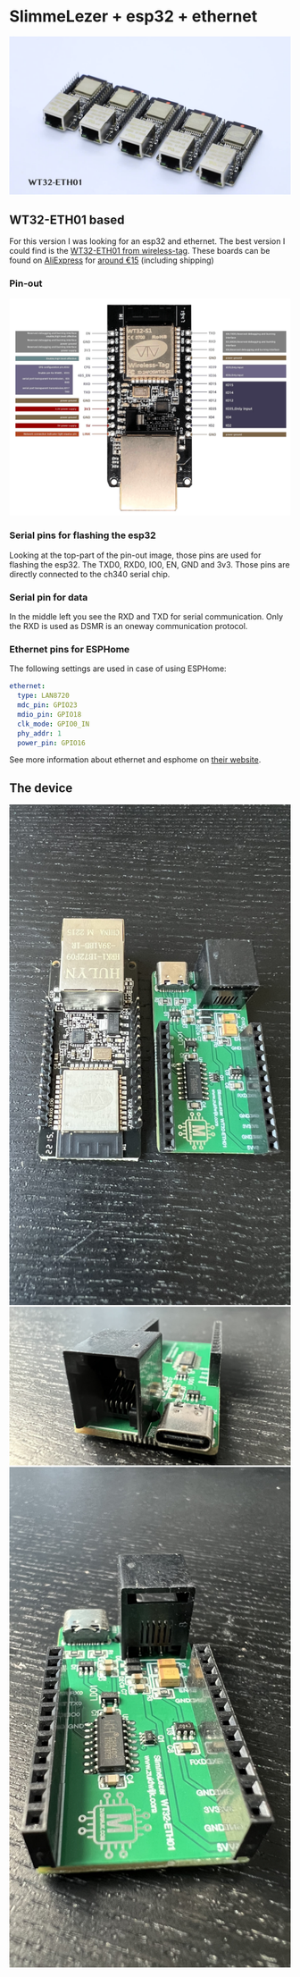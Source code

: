 # SlimmeLezer + esp32 + ethernet
![WT32-ETH01](/images/WT32-ETH01.jpg)
## WT32-ETH01 based
For this version I was looking for an esp32 and ethernet. The best version I could find is the [WT32-ETH01 from wireless-tag](http://www.wireless-tag.com/portfolio/wt32-eth01/). These boards can be found on [AliExpress](https://nl.aliexpress.com/wholesale?SearchText=WT32-ETH01) for [around €15](https://nl.aliexpress.com/item/1005004432624600.html) (including shipping)
### Pin-out
![WT32-ETH01 pin-out](/images/WT32-ETH01_pinout.png)
### Serial pins for flashing the esp32
Looking at the top-part of the pin-out image, those pins are used for flashing the esp32. The TXD0, RXD0, IO0, EN, GND and 3v3. Those pins are directly connected to the ch340 serial chip.
### Serial pin for data
In the middle left you see the RXD and TXD for serial communication. Only the RXD is used as DSMR is an oneway communication protocol.
### Ethernet pins for ESPHome
The following settings are used in case of using ESPHome:
```yaml
ethernet:
  type: LAN8720
  mdc_pin: GPIO23
  mdio_pin: GPIO18
  clk_mode: GPIO0_IN
  phy_addr: 1
  power_pin: GPIO16
```
See more information about ethernet and esphome on [their website](https://esphome.io/components/ethernet.html#configuration-for-wireless-tag-wt32-eth01).
## The device
![](/images/IMG_8460.jpeg)
![](/images/IMG_8462.jpeg)
![](/images/IMG_8463.jpeg)
